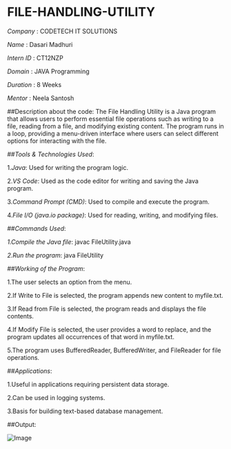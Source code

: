 # FILE-HANDLING-UTILITY

*Company* : CODETECH IT SOLUTIONS

*Name* : Dasari Madhuri

*Intern ID* : CT12NZP

*Domain* : JAVA Programming

*Duration* : 8 Weeks

*Mentor* : Neela Santosh

##Description about the code: The File Handling Utility is a Java program that allows users to perform essential file operations such as writing to a file, reading from a file, and modifying existing content. The program runs in a loop, providing a menu-driven interface where users can select different options for interacting with the file.


##*Tools & Technologies Used*: 

1.*Java*: Used for writing the program logic.

2.*VS Code*: Used as the code editor for writing and saving the Java program.

3.*Command Prompt (CMD)*: Used to compile and execute the program.

4.*File I/O (java.io package)*: Used for reading, writing, and modifying files.

##*Commands Used*:

*1.Compile the Java file*: javac FileUtility.java

*2.Run the program*: java FileUtility


##*Working of the Program*:

1.The user selects an option from the menu.

2.If Write to File is selected, the program appends new content to myfile.txt.

3.If Read from File is selected, the program reads and displays the file contents.

4.If Modify File is selected, the user provides a word to replace, and the program updates all occurrences of that word in myfile.txt.

5.The program uses BufferedReader, BufferedWriter, and FileReader for file operations.


##*Applications*:

1.Useful in applications requiring persistent data storage.

2.Can be used in logging systems.

3.Basis for building text-based database management.


##Output: 

![Image](https://github.com/user-attachments/assets/928b80e1-b944-433e-ad82-df813186fb91)

